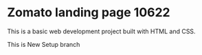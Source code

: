 # Zomato landing page 10622

This is a basic web development project built with HTML and CSS.

This is New Setup branch
